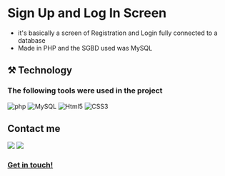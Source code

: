 # Sign Up and Log In Screen

- it's basically a screen of Registration and Login fully connected to a database
- Made in PHP and the SGBD used was MySQL

## ⚒️ Technology
### The following tools were used in the project

![php](https://img.shields.io/badge/-php-45b8d8?style=flat-square&logo=php&logoColor=white)
![MySQL](https://img.shields.io/badge/-MySQL-0D1117?style=flat-square&logo=mySQL&logoColor=white)
![Html5](https://img.shields.io/badge/-Html5-db7092?style=flat-square&logo=html5&logoColor=white)
![CSS3](https://img.shields.io/badge/-CSS3-549FDE?style=flat-square&logo=css3&logoColor=white)
  

## Contact me

<a href = "mailto:felipeflorianof@gmail.com"><img src="https://img.shields.io/badge/-Gmail-%23333?style=for-the-badge&logo=gmail&logoColor=white" target="_blank"></a> 
<a href="https://www.linkedin.com/in/felipeflorianofontes" target="_blank"><img src="https://img.shields.io/badge/-LinkedIn-%230077B5?style=for-the-badge&logo=linkedin&logoColor=white" target="_blank"></a> 


### [Get in touch! ](https://www.linkedin.com/in/felipeflorianofontes/)
